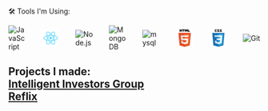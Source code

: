 🛠 Tools I'm Using:

<div style='display:flex; justify-content:space-between; align-items:center;'>

<img  alt="JavaScript" width="35px" src="https://upload.wikimedia.org/wikipedia/commons/thumb/9/99/Unofficial_JavaScript_logo_2.svg/768px-Unofficial_JavaScript_logo_2.svg.png"/>

<img  alt="React" width="35px" src="https://raw.githubusercontent.com/github/explore/80688e429a7d4ef2fca1e82350fe8e3517d3494d/topics/react/react.png" />

<img  alt="Node.js" width="35px" src="https://img.icons8.com/color/452/nodejs.png" />

<img  alt="MongoDB" width="35px" src="https://cdn.iconscout.com/icon/free/png-512/mongodb-5-1175140.png" />

<img  alt="mysql" width="35px" src="https://cdn.worldvectorlogo.com/logos/mysql.svg" />

<img  alt="HTML5" width="35px" src="https://raw.githubusercontent.com/github/explore/80688e429a7d4ef2fca1e82350fe8e3517d3494d/topics/html/html.png" />

<img  alt="CSS3" width="35px" src="https://raw.githubusercontent.com/github/explore/80688e429a7d4ef2fca1e82350fe8e3517d3494d/topics/css/css.png" />

<img  alt="Git" width="35px" src="https://git-scm.com/images/logos/downloads/Git-Icon-1788C.png" />
</div>

Projects I made:
<br/>
<a href="https://intelligentinvestorsgroup.gtsb.io/" >Intelligent Investors Group</a>
<br/>
<a href="https://reflix-streamer.herokuapp.com/">Reflix</a>
---
<!--
## 📈  Stats

<div style='list-style-type: none;  display:flex; justify-content:space-between; align-items:center; align-self:center'>
  <div style='margin-right:7px'>
    <a href="https://github.com/yonatan119/yonatan119">
      <img align="center" src="https://github-readme-stats.vercel.app/api/top-langs/?username=yonatan119&hide=c%2B%2B,c%23&theme=react" />
    </a>
  </div>
  <div>
    <a href="https://github.com/yonatan119/yonatan119">
      <img align="center" src="https://github-readme-stats.vercel.app/api?username=yonatan119&show_icons=true&line_height=27&count_private=true&hide=stars&theme=react" alt="Yonatan's GitHub Stats" />
    </a>
  </div>
</div>
..>
